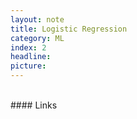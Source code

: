 ```yaml
---
layout: note
title: Logistic Regression
category: ML
index: 2
headline: 
picture:
---
```



<br>
#### Links

